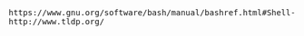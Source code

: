 <pre>
https://www.gnu.org/software/bash/manual/bashref.html#Shell-Parameter-Expansion
http://www.tldp.org/
</pre>
